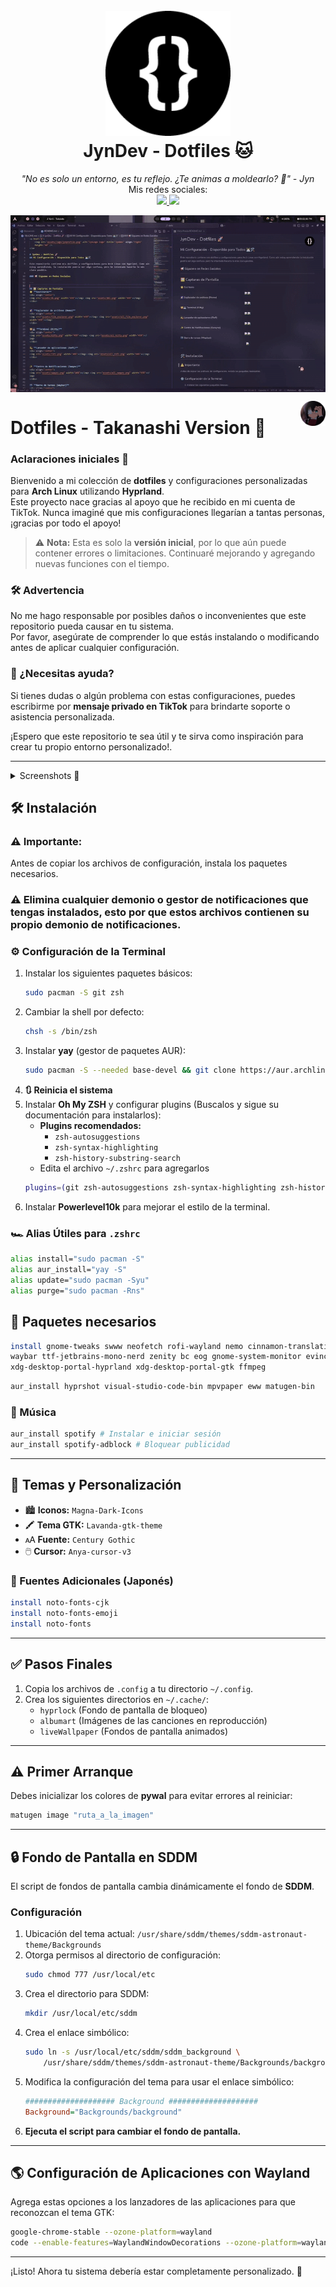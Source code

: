 <h1 align="center">
  <br>
  <a href="https://www.tiktok.com/@jyndev"><img src="assets/logo/jynprofile.png"alt="JynDev" width="200"></a>
  <br>
  JynDev - Dotfiles 🐱
  <br>
</h1>

<p align="center">
  <i align="center">"No es solo un entorno, es tu reflejo. ¿Te animas a moldearlo? 💜" - Jyn</i>
  <br>
  Mis redes sociales:
  <br>
  <a href="https://www.tiktok.com/@jyndev">
      <img src="https://img.shields.io/badge/TikTok-000000?style=for-the-badge&logo=tiktok&logoColor=white" /> 
   </a>
   <a href="https://discord.gg/Khkbk4FjsA">
        <img src="https://img.shields.io/badge/Discord-5865F2?style=for-the-badge&logo=discord&logoColor=white" />  
   </a>
</p>

<img align="center" src="assets/gifs/demo.gif" alt="JynDev"></img>


<a href="#">
    <img src="assets/logo/rikka.png" alt="JynLogo logo" title="JynDev" align="right" height="40" />
</a>

# Dotfiles - Takanashi Version 🌠

### Aclaraciones iniciales 📢
Bienvenido a mi colección de **dotfiles** y configuraciones personalizadas para **Arch Linux** utilizando **Hyprland**.  
Este proyecto nace gracias al apoyo que he recibido en mi cuenta de TikTok. Nunca imaginé que mis configuraciones llegarían a tantas personas, ¡gracias por todo el apoyo!

> ⚠️ **Nota:** Esta es solo la **versión inicial**, por lo que aún puede contener errores o limitaciones. Continuaré mejorando y agregando nuevas funciones con el tiempo.

### 🛠️ Advertencia
No me hago responsable por posibles daños o inconvenientes que este repositorio pueda causar en tu sistema.  
Por favor, asegúrate de comprender lo que estás instalando o modificando antes de aplicar cualquier configuración.

### 💬 ¿Necesitas ayuda?

Si tienes dudas o algún problema con estas configuraciones, puedes escribirme por **mensaje privado en TikTok** para brindarte soporte o asistencia personalizada.

¡Espero que este repositorio te sea útil y te sirva como inspiración para crear tu propio entorno personalizado!.

---

<details>
<summary>
 Screenshots 📸
</summary> <br />

🌟 **Escritorio:**
<img src="assets/hypr/Escritorio.png"></img>

🌠 **Explorador de archivos (Nemo)**
<img src="assets/hypr/ExploradorDeArchivos.png"></img>

🐱‍💻 **Terminal (Kitty)**
<img src="assets/hypr/Terminal.png"></img>

💫 **Lanzador de aplicaciones (Rofi)**

<img src="assets/hypr/Rofi.png"></img>

✨ **Centro de Notificaciones (Eww)**
<div align="center">
<img src="assets/hypr/CentroNotificacionesClaro.png" width="40%"></img> <img src="assets/hypr/CentroNotificacionesOscuro.png" width="38%"></img> 
</div>

🌃 **Barra de tareas (Waybar)**
<div align="center">
<img src="assets/hypr/WaybarClaro.png" width="100%"></img>
<img src="assets/hypr/WaybarOscuro.png" width="100%"></img>
</div>
</details>





## 🛠️ Instalación

### ⚠️ Importante:

Antes de copiar los archivos de configuración, instala los paquetes necesarios.

### ⚠️ Elimina cualquier demonio o gestor de notificaciones que tengas instalados, esto por que estos archivos contienen su propio demonio de notificaciones.

### ⚙️ Configuración de la Terminal

1. Instalar los siguientes paquetes básicos:
   ```bash
   sudo pacman -S git zsh
   ```
2. Cambiar la shell por defecto:
   ```bash
   chsh -s /bin/zsh
   ```
3. Instalar **yay** (gestor de paquetes AUR):
   ```bash
   sudo pacman -S --needed base-devel && git clone https://aur.archlinux.org/yay.git && cd yay && makepkg -si
   ```
4. **🔃 Reinicia el sistema**
5. Instalar **Oh My ZSH** y configurar plugins (Buscalos y sigue su documentación para instalarlos):
   - **Plugins recomendados:**
     - `zsh-autosuggestions`
     - `zsh-syntax-highlighting`
     - `zsh-history-substring-search`
   - Edita el archivo `~/.zshrc` para agregarlos
   ```bash
   plugins=(git zsh-autosuggestions zsh-syntax-highlighting zsh-history-substring-search)
   ```
6. Instalar **Powerlevel10k** para mejorar el estilo de la terminal.

### 🏎️ Alias Útiles para `.zshrc`

```sh
alias install="sudo pacman -S"
alias aur_install="yay -S"
alias update="sudo pacman -Syu"
alias purge="sudo pacman -Rns"
```

## 🧰 Paquetes necesarios 

```bash
install gnome-tweaks swww neofetch rofi-wayland nemo cinnamon-translations \
waybar ttf-jetbrains-mono-nerd zenity bc eog gnome-system-monitor evince \
xdg-desktop-portal-hyprland xdg-desktop-portal-gtk ffmpeg
```

```bash
aur_install hyprshot visual-studio-code-bin mpvpaper eww matugen-bin
```

### 🎵 Música

```bash
aur_install spotify # Instalar e iniciar sesión
aur_install spotify-adblock # Bloquear publicidad
```

---

## 🎨 Temas y Personalización

- 🏙️ **Iconos:** `Magna-Dark-Icons`
- 🖍️ **Tema GTK:** `Lavanda-gtk-theme`
- 🗚 **Fuente:** `Century Gothic`
- 🖱️ **Cursor:** `Anya-cursor-v3`

### 📄 Fuentes Adicionales (Japonés)

```bash
install noto-fonts-cjk
install noto-fonts-emoji
install noto-fonts
```

---

## ✅ Pasos Finales

1. Copia los archivos de `.config` a tu directorio `~/.config`.
2. Crea los siguientes directorios en `~/.cache/`:
   - `hyprlock` (Fondo de pantalla de bloqueo)
   - `albumart` (Imágenes de las canciones en reproducción)
   - `liveWallpaper` (Fondos de pantalla animados)

---

## ⚠️ Primer Arranque

Debes inicializar los colores de **pywal** para evitar errores al reiniciar:

```bash
matugen image "ruta_a_la_imagen"
```

---

## 🔒 Fondo de Pantalla en SDDM

El script de fondos de pantalla cambia dinámicamente el fondo de **SDDM**.

### Configuración

1. Ubicación del tema actual: `/usr/share/sddm/themes/sddm-astronaut-theme/Backgrounds`
2. Otorga permisos al directorio de configuración:
   ```bash
   sudo chmod 777 /usr/local/etc
   ```
3. Crea el directorio para SDDM:
   ```bash
   mkdir /usr/local/etc/sddm
   ```
4. Crea el enlace simbólico:
   ```bash
   sudo ln -s /usr/local/etc/sddm/sddm_background \
       /usr/share/sddm/themes/sddm-astronaut-theme/Backgrounds/background
   ```
5. Modifica la configuración del tema para usar el enlace simbólico:
   ```ini
   #################### Background ####################
   Background="Backgrounds/background"
   ```
6. **Ejecuta el script para cambiar el fondo de pantalla.**

---

## 🌎 Configuración de Aplicaciones con Wayland

Agrega estas opciones a los lanzadores de las aplicaciones para que reconozcan el tema GTK:

```bash
google-chrome-stable --ozone-platform=wayland
code --enable-features=WaylandWindowDecorations --ozone-platform=wayland
```

---

¡Listo! Ahora tu sistema debería estar completamente personalizado. 🚀
